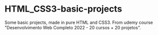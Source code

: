 # HTML_CSS3-basic-projects
Some basic projects, made in pure HTML and CSS3. From udemy course "Desenvolvimento Web Completo 2022 - 20 cursos + 20 projetos".
